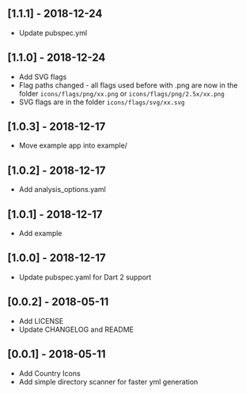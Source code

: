 ## [1.1.1] - 2018-12-24
* Update pubspec.yml

## [1.1.0] - 2018-12-24

* Add SVG flags
* Flag paths changed - all flags used before with .png are now in the folder ``icons/flags/png/xx.png`` or ``icons/flags/png/2.5x/xx.png``
* SVG flags are in the folder ``icons/flags/svg/xx.svg``

## [1.0.3] - 2018-12-17

* Move example app into example/

## [1.0.2] - 2018-12-17

* Add analysis_options.yaml

## [1.0.1] - 2018-12-17

* Add example

## [1.0.0] - 2018-12-17

* Update pubspec.yaml for Dart 2 support

## [0.0.2] - 2018-05-11

* Add LICENSE
* Update CHANGELOG and README

## [0.0.1] - 2018-05-11

* Add Country Icons
* Add simple directory scanner for faster yml generation
